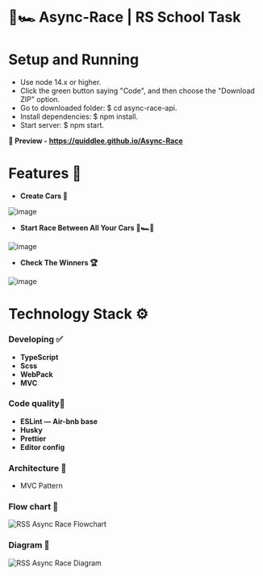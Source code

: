 # **🏁🏎️ Async-Race | RS School Task**

# Setup and Running
- Use node 14.x or higher.
- Click the green button saying "Code", and then choose the "Download ZIP" option.
- Go to downloaded folder: $ cd async-race-api.
- Install dependencies: $ npm install.
- Start server: $ npm start.

**👀 Preview - https://quiddlee.github.io/Async-Race**

# Features 🚀
- **Create Cars 🚙**

![image](https://github.com/Quiddlee/Async-Race/assets/114234698/0c96d0bd-a475-419a-b5dc-b562efc04045)

- **Start Race Between All Your Cars 🏁🏎️🚗**

![image](https://github.com/Quiddlee/Async-Race/assets/114234698/900fd792-1a5e-4f0e-a9f5-82baeb049411)

- **Check The Winners 🏆**

![image](https://github.com/Quiddlee/Async-Race/assets/114234698/32a2ecfb-f8c4-4679-a0a2-22a49ba2cb63)

# Technology Stack ⚙️
### **Developing ✅**
- **TypeScript**
- **Scss**
- **WebPack**
- **MVC**

### **Code quality🧹**
- **ESLint — Air-bnb base**
- **Husky**
- **Prettier**
- **Editor config**

### Architecture 🦍
- MVC Pattern

### Flow chart 🍁
![RSS Async Race Flowchart](https://github.com/Quiddlee/Async-Race/assets/114234698/1781d30e-920e-4447-88a9-16f54a4f299e)


### Diagram 🗻
![RSS Async Race Diagram](https://github.com/Quiddlee/Async-Race/assets/114234698/bf60655f-3d65-46b4-909c-ce55ece9f4d8)
